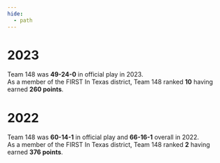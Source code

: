 ```yaml
---
hide:
  - path
---
```

# 2023
Team 148 was **49-24-0** in official play in 2023. <br>
As a member of the FIRST In Texas district, Team 148 ranked **10** having earned **260 points**.

# 2022
Team 148 was **60-14-1** in official play and **66-16-1** overall in 2022. <br>
As a member of the FIRST In Texas district, Team 148 ranked **2** having earned **376 points**.
    
